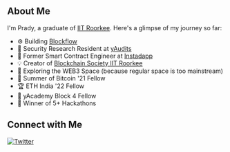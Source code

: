 ## About Me

I'm Prady, a graduate of [IIT Roorkee](https://www.iitr.ac.in/). Here's a glimpse of my journey so far:

- ⚙️ Building [Blockflow](blockflow.network)
- 💼 Security Research Resident at [yAudits](https://yaudits.dev/)
- 🔭 Former Smart Contract Engineer at [Instadapp](https://instadapp.io/)
- 💡 Creator of [Blockchain Society IIT Roorkee](https://blocsoc.iitr.ac.in)
- 🌱 Exploring the WEB3 Space (because regular space is too mainstream)
- 🌟 Summer of Bitcoin '21 Fellow
- 🏆 ETH India '22 Fellow
- 🚀 yAcademy Block 4 Fellow
- 🏅 Winner of 5+ Hackathons

## Connect with Me 
[![Twitter](https://img.shields.io/badge/Twitter-1DA1F2?style=for-the-badge&logo=twitter&logoColor=white&link=https://twitter.com/prady_v)](https://twitter.com/prady_v) 

<!--
## Connect with Me

[![Github Badge](http://img.shields.io/badge/-Github-black?style=flat-square&logo=github&link=https://github.com/pradyuman-verma/)](https://github.com/pradyuman-verma/) 
[![Linkedin Badge](https://img.shields.io/badge/-LinkedIn-blue?style=flat-square&logo=Linkedin&logoColor=white&link=https://www.linkedin.com/in/pradyuman-verma/)](https://www.linkedin.com/in/pradyuman-verma/)
[![Hackerrank Badge](https://img.shields.io/badge/-Hackerrank-2EC866?style=flat-square&logo=HackerRank&logoColor=white&link=https://www.hackerrank.com/pradyumnverma27)](https://www.hackerrank.com/pradyumnverma27)
[![Gmail Badge](https://img.shields.io/badge/-Gmail-d14836?style=flat-square&logo=Gmail&logoColor=white&link=mailto:pradyumnverma27@gmail.com)](mailto:pradyumnverma27@gmail.com)
[![GeeksforGeeks Badge](https://img.shields.io/badge/-GeeksforGeeks-0F9D58?style=flat-square&logo=GeeksforGeeks&logoColor=white&link=https://auth.geeksforgeeks.org/user/pradyf/)](https://auth.geeksforgeeks.org/user/pradyf/)
-->
